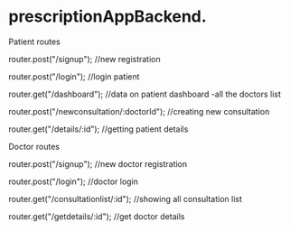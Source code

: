# prescriptionAppBackend.

Patient routes

router.post("/signup"); //new registration

router.post("/login"); //login patient

router.get("/dashboard"); //data on patient dashboard -all the doctors list

router.post("/newconsultation/:doctorId"); //creating new consultation

router.get("/details/:id"); //getting patient details


Doctor routes

router.post("/signup"); //new doctor registration

router.post("/login"); //doctor login

router.get("/consultationlist/:id"); //showing all consultation list

router.get("/getdetails/:id"); //get doctor details
